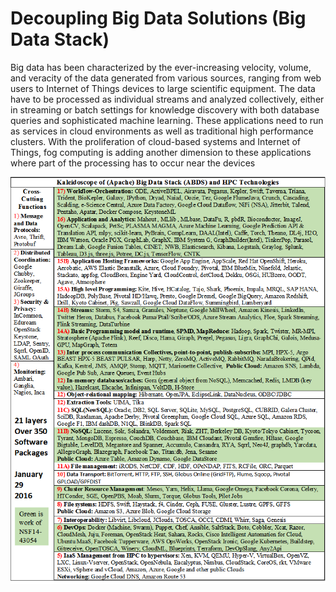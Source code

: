 
# Decoupling Big Data Solutions (Big Data Stack)


Big data has been characterized by the ever-increasing velocity, volume, and veracity of the data generated from various sources, ranging from web
users to Internet of Things devices to large scientific equipment. The data have to be processed as individual streams and analyzed collectively,
either in streaming or batch settings for knowledge discovery with both database queries and sophisticated machine learning. These applications
need to run as services in cloud environments as well as traditional high performance clusters. With the proliferation of cloud-based systems and
Internet of Things, fog computing  is adding another dimension to these applications where part of the processing has to occur near the devices

<span style="display:block;text-align:left">![Geoffrey C. FOX](pics/kaleidoscope.png)</span>

